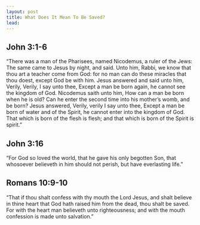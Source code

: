 ```yaml
---
layout: post
title: What Does It Mean To Be Saved?
lead: 
---
```



## John 3:1-6
“There was a man of the Pharisees, named Nicodemus, a ruler of the Jews:
The same came to Jesus by night, and said. Unto him, Rabbi, we know that thou art a teacher come from God: for no man can do these miracles that thou doest, except God be with him.
Jesus answered and said unto him, Verily, Verily, I say unto thee, Except a man be born again, he cannot see the kingdom of God.
Nicodemus saith unto him, How can a man be born when he is old? Can he enter the second time into his mother’s womb, and be born?
Jesus answered, Verily, verily I say unto thee, Except a man be born of water and of the Spirit, he cannot enter into the kingdom of God.
That which is born of the flesh is flesh; and that which is born of the Spirit is spirit.”

## John 3:16
“For God so loved the world, that he gave his only begotten Son, that whosoever believeth in him should not perish, but have everlasting life.”

## Romans 10:9-10
“That if thou shalt confess with thy mouth the Lord Jesus, and shalt believe in thine heart that God hath raised him from the dead, thou shalt be saved.
For with the heart man believeth unto righteousness; and with the mouth confession is made unto salvation.” 